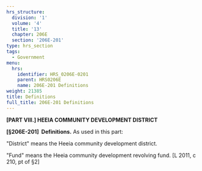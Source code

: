 ```yaml
---
hrs_structure:
  division: '1'
  volume: '4'
  title: '13'
  chapter: 206E
  section: '206E-201'
type: hrs_section
tags:
  - Government
menu:
  hrs:
    identifier: HRS_0206E-0201
    parent: HRS0206E
    name: 206E-201 Definitions
weight: 21385
title: Definitions
full_title: 206E-201 Definitions
---
```

**[PART VIII.] HEEIA COMMUNITY DEVELOPMENT DISTRICT**

**[§206E-201]  Definitions.** As used in this part:

"District" means the Heeia community development district.

"Fund" means the Heeia community development revolving fund. [L 2011, c 210, pt of §2]